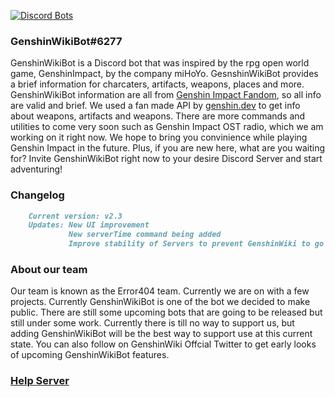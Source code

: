 [![Discord Bots](https://top.gg/api/widget/792003707591720991.svg)](https://top.gg/bot/792003707591720991)




### GenshinWikiBot#6277
GenshinWikiBot is a Discord bot that was inspired by the rpg open world game, GenshinImpact, by the company miHoYo. GesnshinWikiBot provides a brief information for charcaters, artifacts, weapons, places and more. GenshinWikiBot information are all from [Genshin Impact Fandom](https://genshin-impact.fandom.com/), so all info are valid and brief. We used a fan made API by [genshin.dev](https://api.genshin.dev/) to get info about weapons, artifacts and weapons. There are more commands and utilities to come very soon such as Genshin Impact OST radio, which we am working on it right now. We hope to bring you convinience while playing Genshin Impact in the future. Plus, if you are new here, what are you waiting for? Invite GenshinWikiBot right now to your desire Discord Server and start adventuring!

### Changelog
```markdown
    Current version: v2.3
    Updates: New UI improvement
             New serverTime command being added
             Improve stability of Servers to prevent GenshinWiki to go offline again
```

### About our team
Our team is known as the Error404 team. Currently we are on with a few projects. Currently GenshinWikiBot is one of the bot we decided to make public. There are still some upcoming bots that are going to be released but still under some work. Currently there is till no way to support us, but adding GenshinWikiBot will be the best way to support use at this current state. You can also follow on GenshinWiki Offcial Twitter to get early looks of upcoming GenshinWikiBot features.

### [Help Server](https://discord.gg/CdCjPFbgUj)

